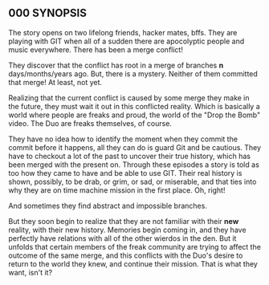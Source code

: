 ## 000 SYNOPSIS

The story opens on two lifelong friends, hacker mates, bffs.  They are playing with GIT when all of a sudden there are apocolyptic people and music everywhere.  There has been a merge conflict!

They discover that the conflict has root in a merge of branches **n** days/months/years ago.  But, there is a mystery.  Neither of them committed that merge!  At least, not yet.

Realizing that the current conflict is caused by some merge they make in the future, they must wait it out in this conflicted reality.  Which is basically a world where people are freaks and proud, the world of the "Drop the Bomb" video.  The Duo are freaks themselves, of course.

They have no idea how to identify the moment when they commit the commit before it happens, all they can do is guard Git and be cautious.  They have to checkout a lot of the past to uncover their true history, which has been merged with the present on.  Through these episodes a story is told as too how they came to have and be able to use GIT.  Their real history is shown, possibly, to be drab, or grim, or sad, or miserable, and that ties into why they are on time machine mission in the first place.  Oh, right!  

And sometimes they find abstract and impossible branches.

But they soon begin to realize that they are not familiar with their __new__ reality, with their new history.  Memories begin coming in, and they have perfectly have relations with all of the other wierdos in the den. But it unfolds that certain members of the freak community are trying to affect the outcome of the same merge, and this conflicts with the Duo's desire to return to the world they knew, and continue their mission.  That is what they want, isn't it?


